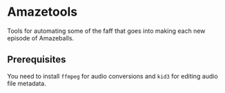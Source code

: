 # Amazetools

Tools for automating some of the faff that goes into making each new episode of Amazeballs.

## Prerequisites

You need to install `ffmpeg` for audio conversions and `kid3` for editing audio file metadata.
